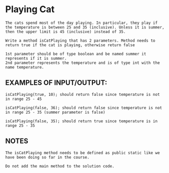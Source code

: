# Playing Cat

    The cats spend most of the day playing. In particular, they play if the temperature is between 25 and 35 (inclusive). Unless it is summer, then the upper limit is 45 (inclusive) instead of 35.

    Write a method isCatPlaying that has 2 parameters. Method needs to return true if the cat is playing, otherwise return false

    1st parameter should be of type boolean and be named summer it represents if it is summer.
    2nd parameter represents the temperature and is of type int with the name temperature.

## EXAMPLES OF INPUT/OUTPUT:

    isCatPlaying(true, 10); should return false since temperature is not in range 25 - 45

    isCatPlaying(false, 36); should return false since temperature is not in range 25 - 35 (summer parameter is false)

    isCatPlaying(false, 35); should return true since temperature is in range 25 - 35

## NOTES

    The isCatPlaying method needs to be defined as public static ​like we have been doing so far in the course.

    Do not add the main method to the solution code.

